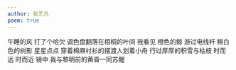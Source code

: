 ```yaml
---
author: 张艺凡
poem: true
---
```


午睡的风 打了个哈欠
调色盘翻落在梧桐的叶间
我看见
橙色的鲸
游过电线杆
棉白色的树影 星星点点
穿着棉麻衬衫的摆渡人划着小舟
行过厚厚的积雪与枯枝
时而远 时而近
镜中 我与黎明前的黄昏一同苏醒
